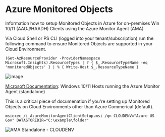 # Azure Monitored Objects
Information how to setup Monitored Objects in Azure for on-premises Win 10/11 (AADJ/HAADH) Clients using the Azure Monitor Agent (AMA)

Via Cloud Shell or PS CLI (logged into your tenant/subscription) run the following command to ensure Monitored Objects are supported in your Cloud Environment.

```console
(Get-AzResourceProvider -ProviderNamespace Microsoft.Insights).ResourceTypes | ? { $_.ResourceTypeName -eq 'monitoredObjects' } | % { Write-Host $_.ResourceTypeName }
```
![image](https://github.com/dcodev1702/azure_monitoredObjects/assets/32214072/477ba43c-0cfa-49e5-b0dd-454099d292b0)

[Microsoft Documentation](https://learn.microsoft.com/en-us/azure/azure-monitor/agents/azure-monitor-agent-windows-client): Windows 10/11 Hosts running the Azure Monitor Agent (standalone)

This is a critical piece of documenation if you're setting up Monitored Objects on Cloud Environments other than Azure Commerical (default). <br />

```console
msiexec /i AzureMonitorAgentClientSetup.msi /qn CLOUDENV="Azure US Gov" DATASTOREDIR="C:\example\folder"
```
![AMA Standalone - CLOUDENV](https://github.com/dcodev1702/azure_monitoredObjects/assets/32214072/b166b3a8-23dd-4f64-93d7-bd11b84d5f2b)
